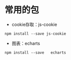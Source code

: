# 常用的包


- cookie存取：js-cookie
```
npm install --save js-cookie
```

- 图表：echarts
```
npm install --save   echarts
```